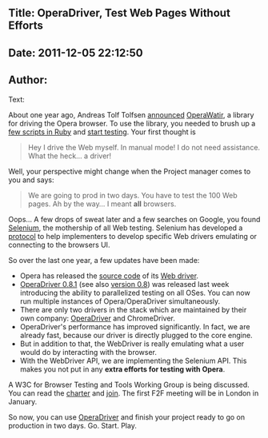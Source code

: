 Title: OperaDriver, Test Web Pages Without Efforts
----
Date: 2011-12-05 22:12:50
----
Author: 
----
Text:

<p>About one year ago, Andreas Tolf Tolfsen <a href="http://seleniumhq.wordpress.com/2011/02/09/operadriver_released/">announced</a> <a href="http://www.opera.com/developer/tools/operawatir/">OperaWatir</a>, a library for driving the Opera browser. To use the library, you needed to brush up a <a href="http://dev.opera.com/articles/view/opera-watir-tutorial/">few scripts in Ruby</a> and <a href="http://my.opera.com/ODIN/blog/2011/02/09/automate-web">start testing</a>. Your first thought is</p>

<blockquote><p>Hey I drive the Web myself. In manual mode! I do not need assistance. What the heck… a driver!</p></blockquote>

<p>Well, your perspective might change when the Project manager comes to you and says:</p>

<blockquote><p>We are going to prod in two days. You have to test the 100 Web pages. Ah by the way… I meant <strong>all</strong> browsers.</p></blockquote>

<p>Oops… A few drops of sweat later and a few searches on Google, you found <a href="http://seleniumhq.org/">Selenium</a>, the mothership of all Web testing. Selenium has developed a <a href="http://code.google.com/p/selenium/wiki/JsonWireProtocol">protocol</a> to help implementers to develop specific Web drivers emulating or connecting to the browsers UI.</p>

<p>So over the last one year, a few updates have been made:</p>

<ul>
<li>Opera has released the <a href="https://github.com/operasoftware/operadriver">source code</a> of its <a href="http://code.google.com/p/selenium/wiki/OperaDriver">Web driver</a>.</li>
<li><a href="http://sny.no/2011/11/operadriver-v081.html">OperaDriver 0.8.1</a> (see also <a href="http://sny.no/2011/11/operadriver-v08.html">version 0.8</a>) was released last week introducing the ability to parallelized testing on all OSes. You can now run multiple instances of Opera/OperaDriver simultaneously.</li>
<li>There are only two drivers in the stack which are maintained by their own company: <a href="http://www.opera.com/developer/tools/operadriver/">OperaDriver</a> and ChromeDriver.</li>
<li>OperaDriver&#39;s performance has improved significantly.  In fact, we are already fast, because our driver is directly plugged to the core engine.</li>
<li>But in addition to that, the WebDriver is really emulating what a user would do by interacting with the browser.</li>
<li>With the WebDriver API, we are implementing the Selenium API. This makes you not put in any <strong>extra efforts for testing with Opera</strong>.</li>
</ul>


<p>A W3C for Browser Testing and Tools Working Group is being discussed. You can read the <a href="http://www.w3.org/2011/08/browser-testing-charter.html">charter</a> and <a href="https://www.w3.org/2004/01/pp-impl/49799/join">join</a>. The first F2F meeting will be in London in January.</p>

<p>So now,  you can use <a href="http://www.opera.com/developer/tools/operadriver/">OperaDriver</a> and finish your project ready to go on production in two days. Go. Start. Play.</p>

